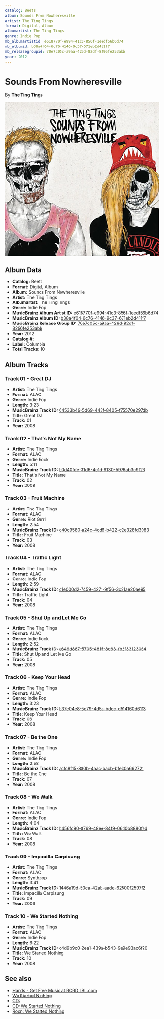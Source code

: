 ```yaml
---
catalog: Beets
album: Sounds From Nowheresville
artist: The Ting Tings
format: Digital, Album
albumartist: The Ting Tings
genre: Indie Pop
mb_albumartistid: e618770f-e994-41c3-856f-1eedf56b6d74
mb_albumid: b38a4f04-6c76-4146-9c37-671eb2d411f7
mb_releasegroupid: 70e7c05c-a9aa-426d-82df-8296fe253abb
year: 2012
---
```


# Sounds From Nowheresville

By **The Ting Tings**

![](../../assets/beetscovers/The_Ting_Tings-Sounds_From_Nowheresville.jpg)

## Album Data

- **Catalog:** Beets
- **Format:** Digital, Album
- **Album:** Sounds From Nowheresville
- **Artist:** The Ting Tings
- **Albumartist:** The Ting Tings
- **Genre:** Indie Pop
- **MusicBrainz Album Artist ID:** [e618770f-e994-41c3-856f-1eedf56b6d74](https://musicbrainz.org/artist/e618770f-e994-41c3-856f-1eedf56b6d74)
- **MusicBrainz Album ID:** [b38a4f04-6c76-4146-9c37-671eb2d411f7](https://musicbrainz.org/release/b38a4f04-6c76-4146-9c37-671eb2d411f7)
- **MusicBrainz Release Group ID:** [70e7c05c-a9aa-426d-82df-8296fe253abb](https://musicbrainz.org/release-group/70e7c05c-a9aa-426d-82df-8296fe253abb)
- **Year:** 2012
- **Catalog #:** 
- **Label:** Columbia
- **Total Tracks:** 10

## Album Tracks

### Track 01 - Great DJ

- **Artist:** The Ting Tings
- **Format:** ALAC
- **Genre:** Indie Pop
- **Length:** 3:23
- **MusicBrainz Track ID:** [64533b49-5d69-443f-8405-f75570e297db](https://musicbrainz.org/recording/64533b49-5d69-443f-8405-f75570e297db)
- **Title:** Great DJ
- **Track:** 01
- **Year:** 2008

### Track 02 - That's Not My Name

- **Artist:** The Ting Tings
- **Format:** ALAC
- **Genre:** Indie Rock
- **Length:** 5:11
- **MusicBrainz Track ID:** [b0d40fde-31d6-4c1d-9130-5976ab3c9f26](https://musicbrainz.org/recording/b0d40fde-31d6-4c1d-9130-5976ab3c9f26)
- **Title:** That's Not My Name
- **Track:** 02
- **Year:** 2008

### Track 03 - Fruit Machine

- **Artist:** The Ting Tings
- **Format:** ALAC
- **Genre:** Riot Grrrl
- **Length:** 2:54
- **MusicBrainz Track ID:** [d40c9580-a24c-4cd6-b422-c2e328fd3083](https://musicbrainz.org/recording/d40c9580-a24c-4cd6-b422-c2e328fd3083)
- **Title:** Fruit Machine
- **Track:** 03
- **Year:** 2008

### Track 04 - Traffic Light

- **Artist:** The Ting Tings
- **Format:** ALAC
- **Genre:** Indie Pop
- **Length:** 2:59
- **MusicBrainz Track ID:** [d1e000d2-7459-4271-9f56-3c21ae20ae95](https://musicbrainz.org/recording/d1e000d2-7459-4271-9f56-3c21ae20ae95)
- **Title:** Traffic Light
- **Track:** 04
- **Year:** 2008

### Track 05 - Shut Up and Let Me Go

- **Artist:** The Ting Tings
- **Format:** ALAC
- **Genre:** Indie Rock
- **Length:** 2:52
- **MusicBrainz Track ID:** [a649d887-5705-4815-8c63-fb2f33123064](https://musicbrainz.org/recording/a649d887-5705-4815-8c63-fb2f33123064)
- **Title:** Shut Up and Let Me Go
- **Track:** 05
- **Year:** 2008

### Track 06 - Keep Your Head

- **Artist:** The Ting Tings
- **Format:** ALAC
- **Genre:** Indie Pop
- **Length:** 3:23
- **MusicBrainz Track ID:** [b37e04e8-5c79-4d5a-bdec-d514160d6113](https://musicbrainz.org/recording/b37e04e8-5c79-4d5a-bdec-d514160d6113)
- **Title:** Keep Your Head
- **Track:** 06
- **Year:** 2008

### Track 07 - Be the One

- **Artist:** The Ting Tings
- **Format:** ALAC
- **Genre:** Indie Pop
- **Length:** 2:58
- **MusicBrainz Track ID:** [acfc8f15-880b-4aac-bacb-bfe30a662721](https://musicbrainz.org/recording/acfc8f15-880b-4aac-bacb-bfe30a662721)
- **Title:** Be the One
- **Track:** 07
- **Year:** 2008

### Track 08 - We Walk

- **Artist:** The Ting Tings
- **Format:** ALAC
- **Genre:** Indie Pop
- **Length:** 4:04
- **MusicBrainz Track ID:** [b456fc90-8769-48ee-84f9-06d0b8880fed](https://musicbrainz.org/recording/b456fc90-8769-48ee-84f9-06d0b8880fed)
- **Title:** We Walk
- **Track:** 08
- **Year:** 2008

### Track 09 - Impacilla Carpisung

- **Artist:** The Ting Tings
- **Format:** ALAC
- **Genre:** Synthpop
- **Length:** 3:41
- **MusicBrainz Track ID:** [1446a19d-50ca-42ab-aade-62500f2597f2](https://musicbrainz.org/recording/1446a19d-50ca-42ab-aade-62500f2597f2)
- **Title:** Impacilla Carpisung
- **Track:** 09
- **Year:** 2008

### Track 10 - We Started Nothing

- **Artist:** The Ting Tings
- **Format:** ALAC
- **Genre:** Indie Pop
- **Length:** 6:22
- **MusicBrainz Track ID:** [c4d9b9c0-2ea1-439a-b543-9e9e93ac6f20](https://musicbrainz.org/recording/c4d9b9c0-2ea1-439a-b543-9e9e93ac6f20)
- **Title:** We Started Nothing
- **Track:** 10
- **Year:** 2008


## See also

- [Hands - Get Free Music at RCRD LBL.com](Hands_-_Get_Free_Music_at_RCRD_LBLcom.md)
- [We Started Nothing](We_Started_Nothing.md)
- [CD: ](../../CD/The_Ting_Tings/The_Ting_Tings.md)
- [CD: We Started Nothing](../../CD/The_Ting_Tings/We_Started_Nothing.md)
- [Roon: We Started Nothing](../../Roon/The_Ting_Tings/We_Started_Nothing.md)
